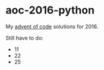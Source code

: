 # aoc-2016-python

My [advent of code](https://adventofcode.com) solutions for 2016.

Still have to do:
- 11
- 22
- 25
